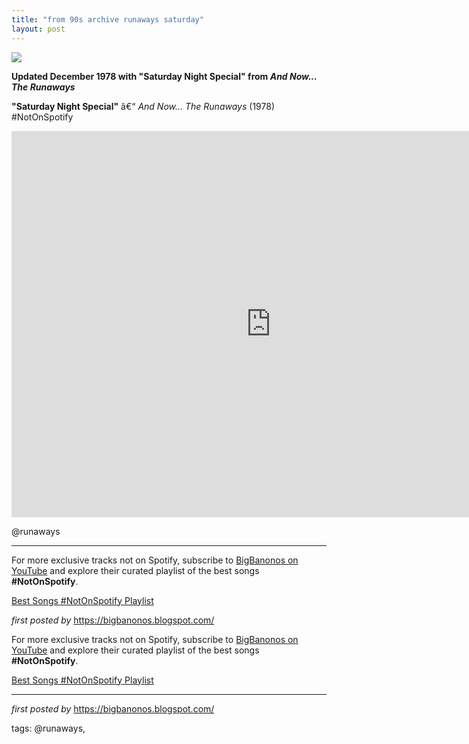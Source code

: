```yaml
---
title: "from 90s archive runaways saturday"
layout: post
---
```

 <!-- The Runaways -->
<img src="https://i.scdn.co/image/bb558047dc042297754100e562e2c8add949b234" /> <p><strong>Updated December 1978 with "Saturday Night Special" from <em>And Now... The Runaways</em></strong></p> <p><strong>"Saturday Night Special"</strong> â€“ <em>And Now... The Runaways</em> (1978) #NotOnSpotify</p> <iframe width="829" height="618" src="https://www.youtube.com/embed/aN2LehZ_KdQ" title="The Runaways - Saturday Night Special" frameborder="0" allow="accelerometer; autoplay; clipboard-write; encrypted-media; gyroscope; picture-in-picture; web-share" referrerpolicy="strict-origin-when-cross-origin" allowfullscreen></iframe> <p>@runaways</p> <hr /><!-- Footer -->
<p>For more exclusive tracks not on Spotify, subscribe to <a href="https://www.youtube.com/@BigBanonos" target="_blank">BigBanonos on YouTube</a> and explore their curated playlist of the best songs <strong>#NotOnSpotify</strong>.</p> <p><a href="https://www.youtube.com/playlist?list=PLtuNtuTatqI0kFahUCbtbfenC_ET5O_tr" target="_blank">Best Songs #NotOnSpotify Playlist</a></p> <p><em>first posted by</em> <a href="https://bigbanonos.blogspot.com/" rel="noopener" target="_new">https://bigbanonos.blogspot.com/</a></p>

<!--Subscribe and Playlist Links-->
<div>
    <p>For more exclusive tracks not on Spotify, subscribe to <a href="https://www.youtube.com/@BigBanonos" target="_blank">BigBanonos on YouTube</a> and explore their curated playlist of the best songs <strong>#NotOnSpotify</strong>.</p>
    <p><a href="https://www.youtube.com/playlist?list=PLtuNtuTatqI0kFahUCbtbfenC_ET5O_tr" target="_blank">Best Songs #NotOnSpotify Playlist<br /></a></p></div>

<hr />

<p><em>first posted by</em> <a href="https://bigbanonos.blogspot.com/" rel="noopener" target="_new">https://bigbanonos.blogspot.com/</a></p>

<p>tags: @runaways,</p>
